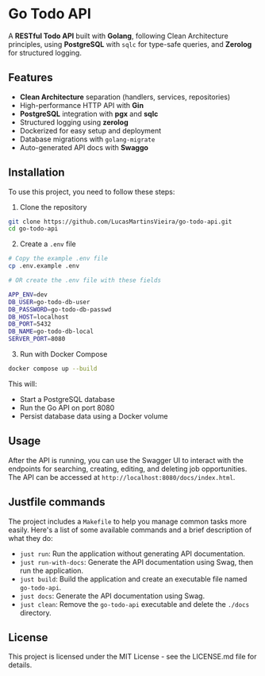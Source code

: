 # Go Todo API

A **RESTful Todo API** built with **Golang**, following Clean Architecture principles, using **PostgreSQL** with `sqlc` for type-safe queries, and **Zerolog** for structured logging.

## Features
- **Clean Architecture** separation (handlers, services, repositories)
- High-performance HTTP API with **Gin**
- **PostgreSQL** integration with **pgx** and **sqlc**
- Structured logging using **zerolog**
- Dockerized for easy setup and deployment
- Database migrations with `golang-migrate`
- Auto-generated API docs with **Swaggo**

## Installation

To use this project, you need to follow these steps:

1. Clone the repository

```bash
git clone https://github.com/LucasMartinsVieira/go-todo-api.git
cd go-todo-api
```

2. Create a `.env` file

```bash
# Copy the example .env file
cp .env.example .env

# OR create the .env file with these fields

APP_ENV=dev
DB_USER=go-todo-db-user
DB_PASSWORD=go-todo-db-passwd
DB_HOST=localhost
DB_PORT=5432
DB_NAME=go-todo-db-local
SERVER_PORT=8080
```

3. Run with Docker Compose

```bash
docker compose up --build
```

This will:

- Start a PostgreSQL database
- Run the Go API on port 8080
- Persist database data using a Docker volume

## Usage

After the API is running, you can use the Swagger UI to interact with the endpoints for searching, creating, editing, and deleting job opportunities. The API can be accessed at `http://localhost:8080/docs/index.html`.

## Justfile commands

The project includes a `Makefile` to help you manage common tasks more easily. Here's a list of some available commands and a brief description of what they do:

- `just run`: Run the application without generating API documentation.
- `just run-with-docs`: Generate the API documentation using Swag, then run the application.
- `just build`: Build the application and create an executable file named `go-todo-api`.
- `just docs`: Generate the API documentation using Swag.
- `just clean`: Remove the `go-todo-api` executable and delete the `./docs` directory.

## License

This project is licensed under the MIT License - see the LICENSE.md file for details.
